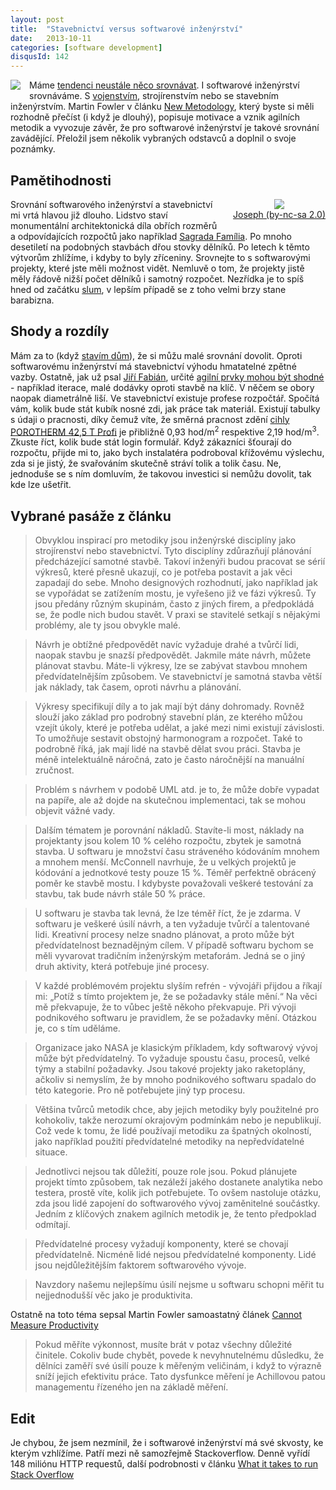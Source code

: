 ```yaml
---
layout: post
title:  "Stavebnictví versus softwarové inženýrství"
date:   2013-10-11
categories: [software development]
disqusId: 142
---
```

<div style="float: left; margin: 0 1em 1em 0; text-align: center;"><a href="http://www.flickr.com/photos/bantercz/6017400352/in/set-72157627070334676"><img src="https://farm7.staticflickr.com/6026/6017400352_7b40388751_q.jpg" /></a></div>Máme <a href="http://en.wikipedia.org/wiki/Social_comparison_theory">tendenci neustále něco srovnávat</a>. I softwarové inženýrství srovnáváme. S <a href="/item/115">vojenstvím</a>, strojírenstvím nebo se stavebním inženýrstvím. Martin Fowler v článku <a href="http://www.martinfowler.com/articles/newMethodology.html">New Metodology</a>, který byste si měli rozhodně přečíst (i když je dlouhý), popisuje motivace a vznik agilních metodik a vyvozuje závěr, že pro softwarové inženýrství je takové srovnání zavádějící. Přeložil jsem několik vybraných odstavců a doplnil o svoje poznámky.
<!--more-->

Pamětihodnosti
------

<div style="float: right; margin: 0 0 1em 1em; text-align: center;"><a href="http://www.flickr.com/photos/josepha/8427411827/"><img style="" src="https://farm9.staticflickr.com/8371/8427411827_c5e950e3af_m.jpg" /></a><br/><a href="http://www.flickr.com/photos/josepha/8427411827/">Joseph (by-nc-sa 2.0)</a></div>Srovnání softwarového inženýrství a stavebnictví mi vrtá hlavou již dlouho. Lidstvo staví monumentální architektonická díla obřích rozměrů a odpovídajících rozpočtů jako například <a href="http://cs.wikipedia.org/wiki/Sagrada_Fam%C3%ADlia">Sagrada Família</a>. Po mnoho desetiletí na podobných stavbách dřou stovky dělníků. Po letech k těmto výtvorům zhlížíme, i kdyby to byly zříceniny. Srovnejte to s softwarovými projekty, které jste měli možnost vidět. Nemluvě o tom, že projekty jistě měly řádově nižší počet dělníků i samotný rozpočet. Nezřídka je to spíš hned od začátku <a href="http://cs.wikipedia.org/wiki/Slum">slum</a>, v lepším případě se z toho velmi brzy stane barabizna.

Shody a rozdíly
------

Mám za to (když <a href="/item/141">stavím dům</a>), že si můžu malé srovnání dovolit. Oproti softwarovému inženýrství má stavebnictví výhodu hmatatelné zpětné vazby. Ostatně, jak už psal <a href="https://twitter.com/jirifabian ">Jiří Fabián</a>, určité <a href="http://www.jirifabian.net/wordpress/?p=2167">agilní prvky mohou být shodné</a> - například iterace, malé dodávky oproti stavbě na klíč. V něčem se obory naopak diametrálně liší. Ve stavebnictví existuje profese rozpočtář. Spočítá vám, kolik bude stát kubík nosné zdi, jak práce tak materiál. Existují tabulky s údaji o pracnosti, díky čemuž víte, že směrná pracnost zdění <a href="http://www.wienerberger.cz/porotherm-425-t-profi.html">cihly POROTHERM 42,5 T Profi</a> je přibližně 0,93 hod/m<sup>2</sup> respektive 2,19 hod/m<sup>3</sup>. Zkuste říct, kolik bude stát login formulář. Když zákazníci šťourají do rozpočtu, přijde mi to, jako bych instalatéra podroboval křížovému výslechu, zda si je jistý, že svařováním skutečně stráví tolik a tolik času. Ne, jednoduše se s ním domluvím, že takovou investici si nemůžu dovolit, tak kde lze ušetřit.

Vybrané pasáže z článku
------

<blockquote>Obvyklou inspirací pro metodiky jsou inženýrské disciplíny jako strojírenství nebo stavebnictví. Tyto disciplíny zdůrazňují plánování předcházející samotné stavbě. Takoví inženýři budou pracovat se sérií výkresů, které přesně ukazují, co je potřeba postavit a jak věci zapadají do sebe. Mnoho designových rozhodnutí, jako například jak se vypořádat se zatížením mostu, je vyřešeno již ve fázi výkresů. Ty jsou předány různým skupinám, často z jiných firem, a předpokládá se, že podle nich budou stavět. V praxi se stavitelé setkají s nějakými problémy, ale ty jsou obvykle malé.</blockquote>

<blockquote>Návrh je obtížné předpovědět navíc vyžaduje drahé a tvůrčí lidi, naopak stavbu je snazší předpovědět. Jakmile máte návrh, můžete 
plánovat stavbu. Máte-li výkresy, lze se zabývat stavbou mnohem předvídatelnějším způsobem. Ve stavebnictví je samotná stavba větší jak náklady, tak časem, oproti návrhu a plánování.</blockquote>

<blockquote>Výkresy specifikují díly a to jak mají být dány dohromady. Rovněž slouží jako základ pro podrobný stavební plán, ze kterého můžou vzejít úkoly, které je potřeba udělat, a jaké mezi nimi existují závislosti. To umožňuje sestavit obstojný harmonogram a rozpočet. Také to podrobně říká, jak mají lidé na stavbě dělat svou práci. Stavba je méně intelektuálně náročná, zato je často náročnější na manuální zručnost.</blockquote>

<blockquote>Problém s návrhem v podobě UML atd. je to, že může dobře vypadat na papíře, ale až dojde na skutečnou implementaci, tak se mohou objevit vážné vady.</blockquote>

<blockquote>Dalším tématem je porovnání nákladů. Stavíte-li most, náklady na projektanty jsou kolem 10&nbsp;% celého rozpočtu, zbytek je samotná stavba. U softwaru je množství času stráveného kódováním mnohem a mnohem menší. McConnell navrhuje, že u velkých projektů je kódování a jednotkové testy pouze 15&nbsp;%. Téměř perfektně obrácený poměr ke stavbě mostu. I kdybyste považovali veškeré testování za stavbu, tak bude návrh stále 50&nbsp;% práce.</blockquote>

<blockquote>U softwaru je stavba tak levná, že lze téměř říct, že je zdarma. V softwaru je veškeré úsilí návrh, a ten vyžaduje tvůrčí a talentované lidi. Kreativní procesy nelze snadno plánovat, a proto může být předvídatelnost beznadějným cílem. V případě softwaru bychom se měli vyvarovat tradičním inženýrským metaforám. Jedná se o jiný druh aktivity, která potřebuje jiné procesy.</blockquote><blockquote>V každé problémovém projektu slyším refrén - vývojáři přijdou a říkají mi: „Potíž s tímto projektem je, že se požadavky stále mění.“ Na věci mě překvapuje, že to vůbec ještě někoho překvapuje. Při vývoji podnikového softwaru je pravidlem, že se požadavky mění. Otázkou je, co s tím uděláme.</blockquote><blockquote>Organizace jako NASA je klasickým příkladem, kdy softwarový vývoj může být předvídatelný. To vyžaduje spoustu času, procesů, velké týmy a stabilní požadavky. Jsou takové projekty jako raketoplány, ačkoliv si nemyslím, že by mnoho podnikového softwaru spadalo do této kategorie. Pro ně potřebujete jiný typ procesu.</blockquote><blockquote>Většina tvůrců metodik chce, aby jejich metodiky byly použitelné pro kohokoliv, takže nerozumí okrajovým podmínkám nebo je nepublikují. Což vede k tomu, že lidé používají metodiku za špatných okolností, jako například použití předvídatelné metodiky na nepředvídatelné situace.</blockquote><blockquote>Jednotlivci nejsou tak důležití, pouze role jsou. Pokud plánujete projekt tímto způsobem, tak nezáleží jakého dostanete analytika nebo testera, prostě víte, kolik jich potřebujete. To ovšem nastoluje otázku, zda jsou lidé zapojení do softwarového vývoj zaměnitelné součástky. Jedním z klíčových znakem agilních metodik je, že tento předpoklad odmítají.</blockquote><blockquote>Předvídatelné procesy vyžadují komponenty, které se chovají předvídatelně. Nicméně lidé nejsou předvídatelné komponenty. Lidé jsou nejdůležitějším faktorem softwarového vývoje.</blockquote><blockquote>Navzdory našemu nejlepšímu úsilí nejsme u softwaru schopni měřit tu nejjednodušší věc jako je produktivita.</blockquote>Ostatně na toto téma sepsal Martin Fowler samoastatný článek <a href="http://martinfowler.com/bliki/CannotMeasureProductivity.html">Cannot Measure Productivity</a>

<blockquote>Pokud měříte výkonnost, musíte brát v potaz všechny důležité činitele. Cokoliv bude chybět, povede k nevyhnutelnému důsledku, že dělníci zaměří své úsilí pouze k měřeným veličinám, i když to výrazně sníží jejich efektivitu práce. Tato dysfunkce měření je Achillovou patou managementu řízeného jen na základě měření.</blockquote>

Edit
------

Je chybou, že jsem nezmínil, že i softwarové inženýrství má své skvosty, ke kterým vzhlížíme. Patří mezi ně samozřejmě Stackoverflow. Denně vyřídí 148&nbsp;miliónu HTTP requestů, další podrobnosti v článku <a href="http://nickcraver.com/blog/2013/11/22/what-it-takes-to-run-stack-overflow/">What it takes to run Stack Overflow</a>